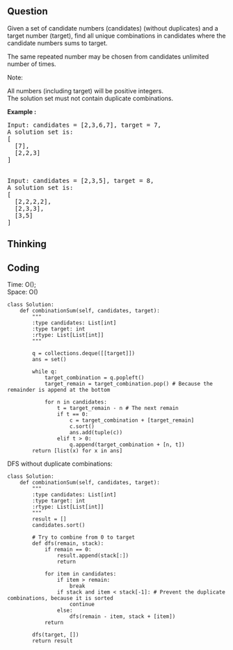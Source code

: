 ## Question
Given a set of candidate numbers (candidates) (without duplicates) and a target number (target), find all unique combinations in candidates where the candidate numbers sums to target.<br>

The same repeated number may be chosen from candidates unlimited number of times.<br>

Note:<br>

All numbers (including target) will be positive integers.<br>
The solution set must not contain duplicate combinations.


**Example :**   
<pre>
Input: candidates = [2,3,6,7], target = 7,
A solution set is:
[
  [7],
  [2,2,3]
]


Input: candidates = [2,3,5], target = 8,
A solution set is:
[
  [2,2,2,2],
  [2,3,3],
  [3,5]
]
</pre>

## Thinking


## Coding
Time: O(); <br>
Space: O()
```python3
class Solution:
    def combinationSum(self, candidates, target):
        """
        :type candidates: List[int]
        :type target: int
        :rtype: List[List[int]]
        """
        
        q = collections.deque([[target]])
        ans = set()
        
        while q:
            target_combination = q.popleft() 
            target_remain = target_combination.pop() # Because the remainder is append at the bottom
            
            for n in candidates:
                t = target_remain - n # The next remain
                if t == 0:
                    c = target_combination + [target_remain]
                    c.sort()
                    ans.add(tuple(c))
                elif t > 0:
                    q.append(target_combination + [n, t])
        return [list(x) for x in ans]
```

DFS without duplicate combinations:
```python3
class Solution:
    def combinationSum(self, candidates, target):
        """
        :type candidates: List[int]
        :type target: int
        :rtype: List[List[int]]
        """
        result = []
        candidates.sort()
        
        # Try to combine from 0 to target 
        def dfs(remain, stack):
            if remain == 0:
                result.append(stack[:])
                return 

            for item in candidates:
                if item > remain: 
                    break
                if stack and item < stack[-1]: # Prevent the duplicate combinations, because it is sorted
                    continue
                else:
                    dfs(remain - item, stack + [item])
            return

        dfs(target, [])
        return result
```
